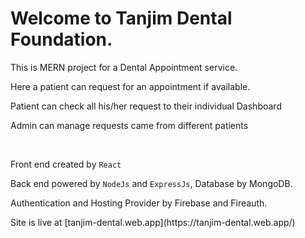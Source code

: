 # Welcome to Tanjim Dental Foundation.
This is MERN project for a Dental Appointment service.
<p> Here a patient can request for an appointment if available.</p>
<p> Patient can check all his/her request to their individual Dashboard</p>
<p> Admin can manage requests came from different patients </p>
<br />
<p> Front end created by <code>React</code>
<p> Back end powered by <code>NodeJs</code> and <code>ExpressJs</code>, Database by MongoDB.
  <p> Authentication and Hosting Provider by Firebase and Fireauth.
    <p> Site is live at [tanjim-dental.web.app](https://tanjim-dental.web.app/)
